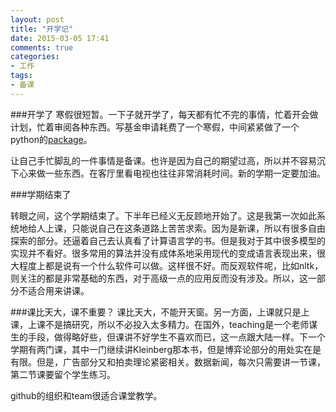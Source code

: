 ```yaml
---
layout: post
title: "开学记"
date: 2015-03-05 17:41
comments: true
categories: 
- 工作
tags:
- 备课
---
```


###开学了
寒假很短暂。一下子就开学了，每天都有忙不完的事情，忙着开会做计划，忙着审阅各种东西。写基金申请耗费了一个寒假，中间紧紧做了一个python的[package](https://pypi.python.org/pypi/scholarNetwork/)。

让自己手忙脚乱的一件事情是备课。也许是因为自己的期望过高，所以并不容易沉下心来做一些东西。在客厅里看电视也往往非常消耗时间。新的学期一定要加油。

###学期结束了
                                                                                
转眼之间，这个学期结束了。下半年已经义无反顾地开始了。这是我第一次如此系统地给人上课，只能说自己在这条道路上苦苦求索。因为是新课，所以有很多自由探索的部分。还逼着自己去认真看了计算语言学的书。但是我对于其中很多模型的实现并不看好。很多常用的算法并没有成体系地采用现代的变成语言表现出来，很大程度上都是说有一个什么软件可以做。这样很不好。而反观软件呢，比如nltk，则关注的都是非常基础的东西，对于高级一点的应用反而没有涉及。所以，这一部分不适合用来讲课。
                                                                                
###课比天大，课不重要？
课比天大，不能开天窗。另一方面，上课就只是上课，上课不是搞研究，所以不必投入太多精力。在国外，teaching是一个老师谋生的手段，做得略好些，但课讲不好学生不喜欢而已，这一点跟大陆一样。下一个学期有两门课，其中一门继续讲Kleinberg那本书，但是博弈论部分的用处实在是有限。但是，广告部分又和拍卖理论紧密相关。数据新闻，每次只需要讲一节课，第二节课要留个学生练习。


github的组织和team很适合课堂教学。
                                                                                
                                                                        